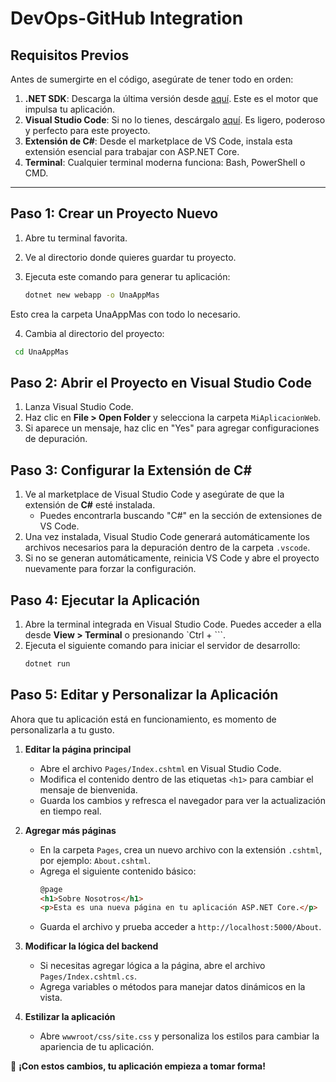 # DevOps-GitHub Integration


## Requisitos Previos

Antes de sumergirte en el código, asegúrate de tener todo en orden:

1. **.NET SDK**: Descarga la última versión desde [aquí](https://dotnet.microsoft.com/download). Este es el motor que impulsa tu aplicación.
2. **Visual Studio Code**: Si no lo tienes, descárgalo [aquí](https://code.visualstudio.com/). Es ligero, poderoso y perfecto para este proyecto.
3. **Extensión de C#**: Desde el marketplace de VS Code, instala esta extensión esencial para trabajar con ASP.NET Core.
4. **Terminal**: Cualquier terminal moderna funciona: Bash, PowerShell o CMD.

---

## Paso 1: Crear un Proyecto Nuevo

1. Abre tu terminal favorita.
2. Ve al directorio donde quieres guardar tu proyecto.
3. Ejecuta este comando para generar tu aplicación:
   
   ```bash
   dotnet new webapp -o UnaAppMas 

  Esto crea la carpeta UnaAppMas con todo lo necesario.

4. Cambia al directorio del proyecto:
  
  ```bash
   cd UnaAppMas
```

## Paso 2: Abrir el Proyecto en Visual Studio Code

1. Lanza Visual Studio Code.
2. Haz clic en **File > Open Folder** y selecciona la carpeta `MiAplicacionWeb`.
3. Si aparece un mensaje, haz clic en "Yes" para agregar configuraciones de depuración.

## Paso 3: Configurar la Extensión de C#

1. Ve al marketplace de Visual Studio Code y asegúrate de que la extensión de **C#** esté instalada.
   - Puedes encontrarla buscando "C#" en la sección de extensiones de VS Code.
2. Una vez instalada, Visual Studio Code generará automáticamente los archivos necesarios para la depuración dentro de la carpeta `.vscode`.
3. Si no se generan automáticamente, reinicia VS Code y abre el proyecto nuevamente para forzar la configuración.

## Paso 4: Ejecutar la Aplicación

1. Abre la terminal integrada en Visual Studio Code. Puedes acceder a ella desde **View > Terminal** o presionando `Ctrl + ```.
2. Ejecuta el siguiente comando para iniciar el servidor de desarrollo:
   ```bash
   dotnet run

## Paso 5: Editar y Personalizar la Aplicación

Ahora que tu aplicación está en funcionamiento, es momento de personalizarla a tu gusto.

1. **Editar la página principal**  
   - Abre el archivo `Pages/Index.cshtml` en Visual Studio Code.
   - Modifica el contenido dentro de las etiquetas `<h1>` para cambiar el mensaje de bienvenida.
   - Guarda los cambios y refresca el navegador para ver la actualización en tiempo real.

2. **Agregar más páginas**  
   - En la carpeta `Pages`, crea un nuevo archivo con la extensión `.cshtml`, por ejemplo: `About.cshtml`.
   - Agrega el siguiente contenido básico:
     ```html
     @page
     <h1>Sobre Nosotros</h1>
     <p>Esta es una nueva página en tu aplicación ASP.NET Core.</p>
     ```
   - Guarda el archivo y prueba acceder a `http://localhost:5000/About`.

3. **Modificar la lógica del backend**  
   - Si necesitas agregar lógica a la página, abre el archivo `Pages/Index.cshtml.cs`.
   - Agrega variables o métodos para manejar datos dinámicos en la vista.

4. **Estilizar la aplicación**  
   - Abre `wwwroot/css/site.css` y personaliza los estilos para cambiar la apariencia de tu aplicación.

🚀 **¡Con estos cambios, tu aplicación empieza a tomar forma!** 
